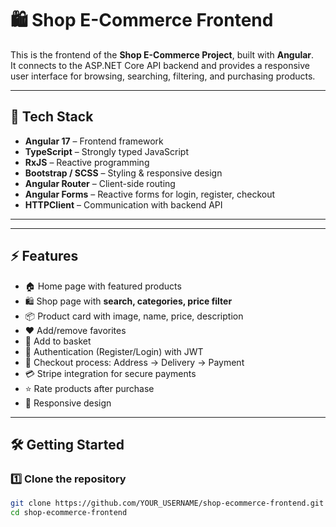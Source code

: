# 🛍️ Shop E-Commerce Frontend

This is the frontend of the **Shop E-Commerce Project**, built with **Angular**.  
It connects to the ASP.NET Core API backend and provides a responsive user interface for browsing, searching, filtering, and purchasing products.

---

## 🚀 Tech Stack
- **Angular 17** – Frontend framework
- **TypeScript** – Strongly typed JavaScript
- **RxJS** – Reactive programming
- **Bootstrap / SCSS** – Styling & responsive design
- **Angular Router** – Client-side routing
- **Angular Forms** – Reactive forms for login, register, checkout
- **HTTPClient** – Communication with backend API

---
---

## ⚡ Features
- 🏠 Home page with featured products  
- 🛍️ Shop page with **search, categories, price filter**  
- 📦 Product card with image, name, price, description  
- ❤️ Add/remove favorites  
- 🛒 Add to basket  
- 🔑 Authentication (Register/Login) with JWT  
- 🚚 Checkout process: Address → Delivery → Payment  
- 💳 Stripe integration for secure payments  
- ⭐ Rate products after purchase  
- 📱 Responsive design  

---

## 🛠️ Getting Started

### 1️⃣ Clone the repository
```bash
git clone https://github.com/YOUR_USERNAME/shop-ecommerce-frontend.git
cd shop-ecommerce-frontend
